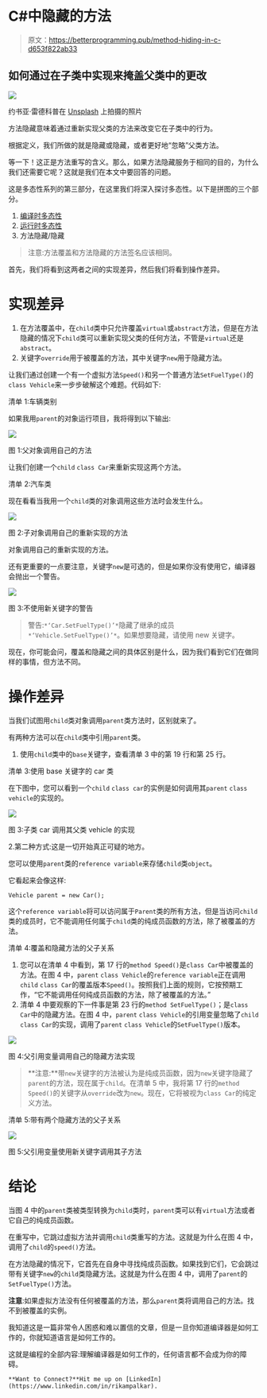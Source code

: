 # C#中隐藏的方法

> 原文：<https://betterprogramming.pub/method-hiding-in-c-d653f822ab33>

## 如何通过在子类中实现来掩盖父类中的更改

![](img/84563d145afec6e85cb1078795de1736.png)

约书亚·雷德科普在 [Unsplash](https://unsplash.com?utm_source=medium&utm_medium=referral) 上拍摄的照片

方法隐藏意味着通过重新实现父类的方法来改变它在子类中的行为。

根据定义，我们所做的就是隐藏或隐藏，或者更好地“忽略”父类方法。

等一下！这正是方法重写的含义。那么，如果方法隐藏服务于相同的目的，为什么我们还需要它呢？这就是我们在本文中要回答的问题。

这是多态性系列的第三部分，在这里我们将深入探讨多态性。以下是拼图的三个部分。

1.  [编译时多态性](/compile-time-polymorphism-in-c-f5ca6934cc55)
2.  [运行时多态性](https://medium.com/@RikamPalkar/run-time-polymorphism-in-c-6f9687857ba6)
3.  方法隐藏/隐藏

> 注意:方法覆盖和方法隐藏的方法签名应该相同。

首先，我们将看到这两者之间的实现差异，然后我们将看到操作差异。

# 实现差异

1.  在方法覆盖中，在`child`类中只允许覆盖`virtual`或`abstract`方法，但是在方法隐藏的情况下`child`类可以重新实现父类的任何方法，不管是`virtual`还是`abstract`。
2.  关键字`override`用于被覆盖的方法，其中关键字`new`用于隐藏方法。

让我们通过创建一个有一个虚拟方法`Speed()`和另一个普通方法`SetFuelType()`的`class Vehicle`来一步步破解这个难题。代码如下:

清单 1:车辆类别

如果我用`parent`的对象运行项目，我将得到以下输出:

![](img/41393ed7f267ee9e506e32835e4b6b94.png)

图 1:父对象调用自己的方法

让我们创建一个`child` `class Car`来重新实现这两个方法。

清单 2:汽车类

现在看看当我用一个`child`类的对象调用这些方法时会发生什么。

![](img/d62d99c674aa3c83ed8dc8159146e5de.png)

图 2:子对象调用自己的重新实现的方法

对象调用自己的重新实现的方法。

还有更重要的一点要注意，关键字`new`是可选的，但是如果你没有使用它，编译器会抛出一个警告。

![](img/b095ecf241a57d89d8ab1ac6f79a5433.png)

图 3:不使用新关键字的警告

> 警告:`*‘Car.SetFuelType()’*`隐藏了继承的成员`*‘Vehicle.SetFuelType()’*`。如果想要隐藏，请使用 new 关键字。

现在，你可能会问，覆盖和隐藏之间的具体区别是什么，因为我们看到它们在做同样的事情，但方法不同。

# 操作差异

当我们试图用`child`类对象调用`parent`类方法时，区别就来了。

有两种方法可以在`child`类中引用`parent`类。

1.  使用`child`类中的`base`关键字，查看清单 3 中的第 19 行和第 25 行。

清单 3:使用 base 关键字的 car 类

在下图中，您可以看到一个`child` `class car`的实例是如何调用其`parent` `class vehicle`的实现的。

![](img/8be575806aae3f80cf52159a08e06c64.png)

图 3:子类 car 调用其父类 vehicle 的实现

2.第二种方式:这是一切开始真正可疑的地方。

您可以使用`parent`类的`reference variable`来存储`child`类`object`。

它看起来会像这样:

`Vehicle parent = new Car();`

这个`reference variable`将可以访问属于`Parent`类的所有方法，但是当访问`child`类的成员时，它不能调用任何属于`child`类的纯成员函数的方法，除了被覆盖的方法。

清单 4:覆盖和隐藏方法的父子关系

1.  您可以在清单 4 中看到，第 17 行的`method Speed()`是`class Car`中被覆盖的方法。在图 4 中，`parent` `class Vehicle`的`reference variable`正在调用`child` `class Car`的覆盖版本`Speed()`。按照我们上面的规则，它按预期工作，“它不能调用任何纯成员函数的方法，除了被覆盖的方法。”
2.  清单 4 中要观察的下一件事是第 23 行的`method SetFuelType()`；是`class Car`中的隐藏方法。在图 4 中，`parent` `class Vehicle`的引用变量忽略了`child` `class Car`的实现，调用了`parent` `class Vehicle`的`SetFuelType()`版本。

![](img/8a1f25af387eda76c3415941dba75a54.png)

图 4:父引用变量调用自己的隐藏方法实现

> **注意:**带`new`关键字的方法被认为是纯成员函数，因为`new`关键字隐藏了`parent`的方法，现在属于`child`。在清单 5 中，我将第 17 行的`method Speed()`的关键字从`override`改为`new`。现在，它将被视为`class Car`的纯定义方法。

清单 5:带有两个隐藏方法的父子关系

![](img/328c6f2e194db06b5de12bce0daf86a0.png)

图 5:父引用变量使用新关键字调用其子方法

# 结论

当图 4 中的`parent`类被类型转换为`child`类时，`parent`类可以有`virtual`方法或者它自己的纯成员函数。

在重写中，它跳过虚拟方法并调用`child`类重写的方法。这就是为什么在图 4 中，调用了`child`的`speed()`方法。

在方法隐藏的情况下，它首先在自身中寻找纯成员函数。如果找到它们，它会跳过带有关键字`new`的`child`类隐藏方法。这就是为什么在图 4 中，调用了`parent`的`SetFuelType()`方法。

**注意**:如果虚拟方法没有任何被覆盖的方法，那么`parent`类将调用自己的方法。找不到被覆盖的实例。

我知道这是一篇非常令人困惑和难以置信的文章，但是一旦你知道编译器是如何工作的，你就知道语言是如何工作的。

这就是编程的全部内容:理解编译器是如何工作的，任何语言都不会成为你的障碍。

```
**Want to Connect?**Hit me up on [LinkedIn](https://www.linkedin.com/in/rikampalkar).
```